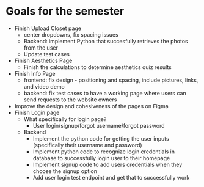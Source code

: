 # Goals for the semester

- Finish Upload Closet page 
  - center dropdowns, fix spacing issues 
  - Backend: implement Python that succesfully retrieves the photos from the user 
  - Update test cases 
- Finish Aesthetics Page
  - Finish the calculations to determine aesthetics quiz results
- Finish Info Page
  - frontend: fix design - positioning and spacing, include pictures, links, and video demo
  - backend: fix test cases to have a working page where users can send requests to the website owners
- Improve the design and cohesiveness of the pages on Figma
- Finish Login page
  - What specifically for login page?
    - User login/signup/forgot username/forgot password
  - Backend	
    - Implement the python code for getting the user inputs (specifically their username and password)
    - Implement python code to recognize login credentials in database to successfully login user to their homepage
    - Implement signup code to add users credentials when they choose the signup option
    - Add user login test endpoint and get that to successfully work
